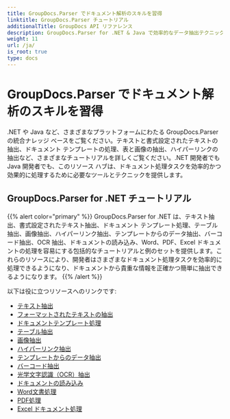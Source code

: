 ```yaml
---
title: GroupDocs.Parser でドキュメント解析のスキルを習得
linktitle: GroupDocs.Parser チュートリアル
additionalTitle: GroupDocs API リファレンス
description: GroupDocs.Parser for .NET & Java で効率的なデータ抽出テクニックを習得しましょう。テキスト、表、画像抽出などに関するチュートリアルをご覧ください。
weight: 11
url: /ja/
is_root: true
type: docs
---
```

# GroupDocs.Parser でドキュメント解析のスキルを習得


.NET や Java など、さまざまなプラットフォームにわたる GroupDocs.Parser の統合ナレッジ ベースをご覧ください。テキストと書式設定されたテキストの抽出、ドキュメント テンプレートの処理、表と画像の抽出、ハイパーリンクの抽出など、さまざまなチュートリアルを詳しくご覧ください。.NET 開発者でも Java 開発者でも、このリソース ハブは、ドキュメント処理タスクを効率的かつ効果的に処理するために必要なツールとテクニックを提供します。

## GroupDocs.Parser for .NET チュートリアル
{{% alert color="primary" %}}
GroupDocs.Parser for .NET は、テキスト抽出、書式設定されたテキスト抽出、ドキュメント テンプレート処理、テーブル抽出、画像抽出、ハイパーリンク抽出、テンプレートからのデータ抽出、バーコード抽出、OCR 抽出、ドキュメントの読み込み、Word、PDF、Excel ドキュメントの処理を容易にする包括的なチュートリアルと例のセットを提供します。これらのリソースにより、開発者はさまざまなドキュメント処理タスクを効率的に処理できるようになり、ドキュメントから貴重な情報を正確かつ簡単に抽出できるようになります。
{{% /alert %}}

以下は役に立つリソースへのリンクです:
 
- [テキスト抽出](./net/text-extraction/)
- [フォーマットされたテキストの抽出](./net/formatted-text-extraction/)
- [ドキュメントテンプレート処理](./net/document-template-processing/)
- [テーブル抽出](./net/table-extraction/)
- [画像抽出](./net/image-extraction/)
- [ハイパーリンク抽出](./net/hyperlink-extraction/)
- [テンプレートからのデータ抽出](./net/data-extraction-from-templates/)
- [バーコード抽出](./net/barcode-extraction/)
- [光学文字認識（OCR）抽出](./net/ocr-extraction/)
- [ドキュメントの読み込み](./net/document-loading/)
- [Word文書処理](./net/word-document-processing/)
- [PDF処理](./net/pdf-processing/)
- [Excel ドキュメント処理](./net/excel-document-processing/)





